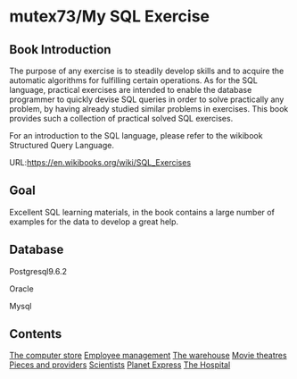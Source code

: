 # mutex73/My SQL Exercise

## Book Introduction

The purpose of any exercise is to steadily develop skills and to acquire the automatic algorithms for fulfilling certain operations. As for the SQL language, practical exercises are intended to enable the database programmer to quickly devise SQL queries in order to solve practically any problem, by having already studied similar problems in exercises. This book provides such a collection of practical solved SQL exercises.

For an introduction to the SQL language, please refer to the wikibook Structured Query Language.

URL:https://en.wikibooks.org/wiki/SQL_Exercises

## Goal

Excellent SQL learning materials, in the book contains a large number of examples for the data to develop a great help.

## Database

Postgresql9.6.2

Oracle

Mysql

## Contents

[The computer store](01.The%20computer%20store/README.md)
[Employee management](02.Employee%20management/README.md)
[The warehouse](03.The%20warehouse/README.md)
[Movie theatres](04.Movie%20theatres/README.md)
[Pieces and providers](05.Pieces%20and%20providers/README.md)
[Scientists](06.Scientists/README.md)
[Planet Express](07.Planet%20Express/README.md)
[The Hospital](08.The%20Hospital/README.md)
